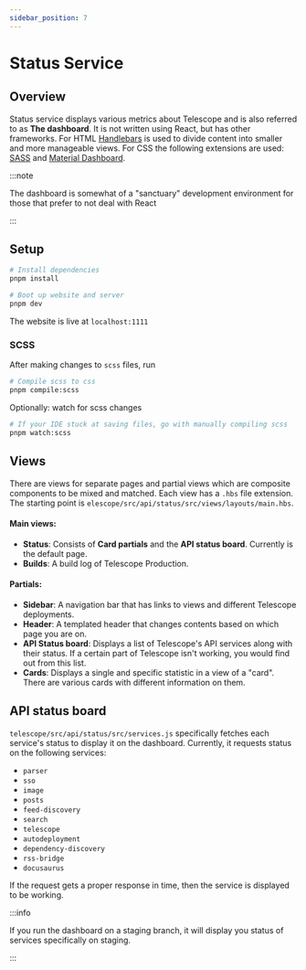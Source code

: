 ```yaml
---
sidebar_position: 7
---
```


# Status Service

## Overview

Status service displays various metrics about Telescope and is also referred to as **The dashboard**. It is not written using React, but has other frameworks. For HTML [Handlebars](https://handlebarsjs.com) is used to divide content into smaller and more manageable views. For CSS the following extensions are used: [SASS](https://sass-lang.com) and [Material Dashboard](https://www.creative-tim.com/learning-lab/bootstrap/overview/material-dashboard).

:::note

The dashboard is somewhat of a "sanctuary" development environment for those that prefer to not deal with React

:::

## Setup

```bash
# Install dependencies
pnpm install
```

```bash
# Boot up website and server
pnpm dev
```

The website is live at `localhost:1111`

### SCSS

After making changes to `scss` files, run

```bash
# Compile scss to css
pnpm compile:scss
```

Optionally: watch for scss changes

```bash
# If your IDE stuck at saving files, go with manually compiling scss
pnpm watch:scss
```

## Views

There are views for separate pages and partial views which are composite components to be mixed and matched. Each view has a `.hbs` file extension. The starting point is `elescope/src/api/status/src/views/layouts/main.hbs`.

#### Main views:

- **Status**: Consists of **Card partials** and the **API status board**. Currently is the default page.
- **Builds**: A build log of Telescope Production.

#### Partials:

- **Sidebar**: A navigation bar that has links to views and different Telescope deployments.
- **Header**: A templated header that changes contents based on which page you are on.
- **API Status board**: Displays a list of Telescope's API services along with their status. If a certain part of Telescope isn't working, you would find out from this list.
- **Cards**: Displays a single and specific statistic in a view of a "card". There are various cards with different information on them.

## API status board

`telescope/src/api/status/src/services.js` specifically fetches each service's status to display it on the dashboard. Currently, it requests status on the following services:

- `parser`
- `sso`
- `image`
- `posts`
- `feed-discovery`
- `search`
- `telescope`
- `autodeployment`
- `dependency-discovery`
- `rss-bridge`
- `docusaurus`

If the request gets a proper response in time, then the service is displayed to be working.

:::info

If you run the dashboard on a staging branch, it will display you status of services specifically on staging.

:::
